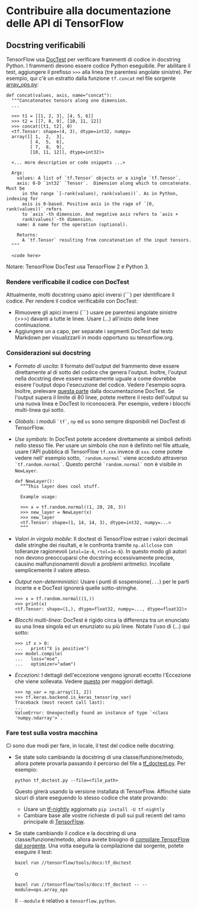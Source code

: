 # Contribuire alla documentazione delle API di TensorFlow

## Docstring verificabili

TensorFlow usa [DocTest](https://docs.python.org/3/library/doctest.html) per
verificare frammenti di codice in docstring Python. I frammenti devono essere codice Python
eseguibile. Per abilitare il test, aggiungere il prefisso `>>>` alla linea (tre parentesi 
angolate sinistre). Per esempio, qui c'è un estratto dalla funzione `tf.concat` nel file sorgente
[array_ops.py](https://www.tensorflow.org/code/tensorflow/python/ops/array_ops.py):

```
def concat(values, axis, name="concat"):
  """Concatenates tensors along one dimension.
  ...

  >>> t1 = [[1, 2, 3], [4, 5, 6]]
  >>> t2 = [[7, 8, 9], [10, 11, 12]]
  >>> concat([t1, t2], 0)
  <tf.Tensor: shape=(4, 3), dtype=int32, numpy=
  array([[ 1,  2,  3],
         [ 4,  5,  6],
         [ 7,  8,  9],
         [10, 11, 12]], dtype=int32)>

  <... more description or code snippets ...>

  Args:
    values: A list of `tf.Tensor` objects or a single `tf.Tensor`.
    axis: 0-D `int32` `Tensor`.  Dimension along which to concatenate. Must be
      in the range `[-rank(values), rank(values))`. As in Python, indexing for
      axis is 0-based. Positive axis in the rage of `[0, rank(values))` refers
      to `axis`-th dimension. And negative axis refers to `axis +
      rank(values)`-th dimension.
    name: A name for the operation (optional).

    Returns:
      A `tf.Tensor` resulting from concatenation of the input tensors.
  """

  <code here>
```

Notare: TensorFlow DocTest usa TensorFlow 2 e Python 3.

### Rendere verificabile il codice con DocTest

Attualmente, molti docstring usano apici inversi (```) per identificare il codice. Per rendere
il codice verificabile con DocTest:

*   Rimuovere gli apici inversi (```) usare pe parentesi angolate sinistre (>>>) davanti a tutte
    le linee. Usare (...) all'inizio delle linee continuazione.
*   Aggiungere un a capo, per separate i segmenti DocTest dal testo Markdown per
    visualizzarli in modo opportuno su tensorflow.org.

### Considerazioni sui docstring

*   *Formato di uscita*: Il formato dell'output del frammento deve essere direttamente al di sotto 
    del codice che genera l'output. Inoltre, l'output nella docstring deve essere
    esattamente uguale a come dovrebbe essere l'output dopo l'esecuzione del codice. Vedere
    l'esempio sopra. Inoltre, prelevare
    [questa parte](https://docs.python.org/3/library/doctest.html#warnings) dalla
    documentazione DocTest. Se l'output supera il limite di 80 linee, potete mettere
    il resto dell'output su una nuova linea e DocTest lo riconoscerà. Per esempio,
    vedere i blocchi multi-linea qui sotto.
*   *Globals*: i moduli <code>&#96;tf&#96;</code>, `np` ed `os` sono sempre
    disponibili nel DocTest di TensorFlow.
*   *Use symbols*: In DocTest potete accedere direttamente ai simboli definiti nello
    stesso file. Per usare un simbolo che non è definito nel file attuale,
    usare l'API pubblica di TensorFlow `tf.xxx` invece di `xxx`. come potete vedere nell'
    esempio sotto, <code>&#96;random.normal&#96;</code> viene acceduto attraverso
    <code>&#96;tf.random.normal&#96;</code>. Questo perché
    <code>&#96;random.normal&#96;</code> non è visibile in `NewLayer`.

    ```
    def NewLayer():
      “””This layer does cool stuff.

      Example usage:

      >>> x = tf.random.normal((1, 28, 28, 3))
      >>> new_layer = NewLayer(x)
      >>> new_layer
      <tf.Tensor: shape=(1, 14, 14, 3), dtype=int32, numpy=...>
      “””
    ```

*   *Valori in virgola mobile*: Il doctest di TensorFlow estrae i valori decimali
    dalle stringhe dei risultati, e le confronta tramite `np.allclose` con tolleranze
    ragionevoli (`atol=1e-6`, `rtol=1e-6`). In questo modo gli autori non devono preoccuparsi
    che docstring eccessivamente precise, causino malfunzionamenti dovuti a problemi aritmetici.
    Incollate semplicemente il valore atteso.

*   *Output non-deterministici*: Usare i punti di sospensione(`...`) per le parti incerte e
    e DocTest ignorerà quelle sotto-stringhe.

    ```
    >>> x = tf.random.normal((1,))
    >>> print(x)
    <tf.Tensor: shape=(1,), dtype=float32, numpy=..., dtype=float32)>
    ```

*   *Blocchi multi-linea*: DocTest è rigido circa la differenza tra un enunciato su una linea singola
    ed un enunziato su più linee. Notate l'uso di (...) qui sotto:

    ```
    >>> if x > 0:
    ...   print("X is positive")
    >>> model.compile(
    ...   loss="mse",
    ...   optimizer="adam")
    ```

*   *Eccezioni*: I dettagli dell'eccezione vengono ignorati eccetto l'Eccezione che
    viene sollevata. Vedere
    [questo](https://docs.python.org/3/library/doctest.html#doctest.IGNORE_EXCEPTION_DETAIL)
    per maggiori dettagli.

    ```
    >>> np_var = np.array([1, 2])
    >>> tf.keras.backend.is_keras_tensor(np_var)
    Traceback (most recent call last):
    ...
    ValueError: Unexpectedly found an instance of type `<class 'numpy.ndarray'>`.
    ```

### Fare test sulla vostra macchina

Ci sono due modi per fare, in locale, il test del codice nelle docstring:

*   Se state solo cambiando la docstring di una classe/funzione/metodo, allora
    potete provarla passando il percorso del file a
    [tf_doctest.py](https://www.tensorflow.org/code/tensorflow/tools/docs/tf_doctest.py).
    Per esempio:

    <pre class="prettyprint lang-bsh">
    <code class="devsite-terminal">python tf_doctest.py --file=&lt;file_path&gt;</code>
    </pre>

    Questo girerà usando la versione installata di TensorFlow. Affinché siate sicuri
    di stare eseguendo lo stesso codice che state provando:

    *   Usare un [tf-nightly](https://pypi.org/project/tf-nightly/) aggiornato
        `pip install -U tf-nightly`
    *   Cambiare base alle vostre richieste di pull sui pull recenti del ramo
        principale di [TensorFlow](https://github.com/tensorflow/tensorflow).

*   Se state cambiando il codice e la docstring di una classe/funzione/metodo,
    allora avrete bisogno di
    [compilare TensorFlow dal sorgente](../../install/source.md). Una volta eseguita la 
    compilazione dal sorgente, potete eseguire il test:

    <pre class="prettyprint lang-bsh">
    <code class="devsite-terminal">bazel run //tensorflow/tools/docs:tf_doctest</code>
    </pre>

    o

    <pre class="prettyprint lang-bsh">
    <code class="devsite-terminal">bazel run //tensorflow/tools/docs:tf_doctest -- --module=ops.array_ops</code>
    </pre>

    Il `--module` è relativo a `tensorflow.python`.
